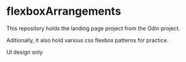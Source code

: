 # flexboxArrangements
This repository holds the landing page project from the Odin project.

Aditionally, it also hold various css flexbox patterns for practice.

UI design only



